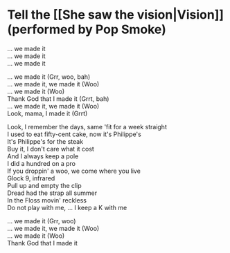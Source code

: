 # Tell the [[She saw the vision|Vision]] (performed by Pop Smoke)

… we made it  
… we made it  
… we made it  

… we made it (Grr, woo, bah)  
… we made it, we made it (Woo)  
… we made it (Woo)  
Thank God that I made it (Grrt, bah)  
… we made it, we made it (Woo)  
Look, mama, I made it (Grrt)  

Look, I remember the days, same 'fit for a week straight  
I used to eat fifty-cent cake, now it's Philippe's  
It's Philippe's for the steak  
Buy it, I don't care what it cost  
And I always keep a pole  
I did a hundred on a pro  
If you droppin' a woo, we come where you live  
Glock 9, infrared  
Pull up and empty the clip  
Dread had the strap all summer  
In the Floss movin' reckless  
Do not play with me, … I keep a K with me  

… we made it (Grr, woo)  
… we made it, we made it (Woo)  
… we made it (Woo)  
Thank God that I made it
